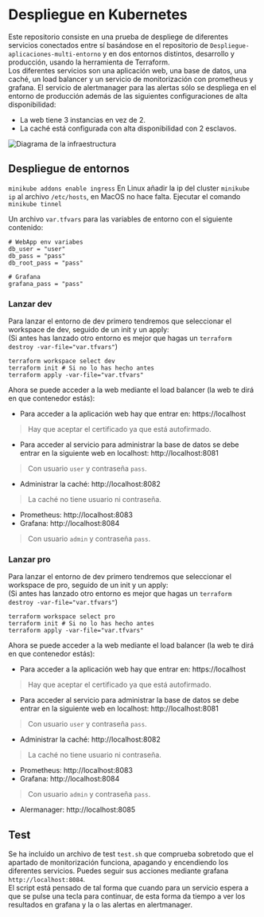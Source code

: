 # Despliegue en Kubernetes
Este repositorio consiste en una prueba de despliege de diferentes servicios conectados entre sí basándose en el repositorio de `Despliegue-aplicaciones-multi-entorno` y en dos entornos distintos, desarrollo y producción, usando la herramienta de Terraform.<br>
Los diferentes servicios son una aplicación web, una base de datos, una caché, un load balancer y un servicio de monitorización con prometheus y grafana. El servicio de alertmanager para las alertas sólo se despliega en el entorno de producción además de las siguientes configuraciones de alta disponibilidad:
* La web tiene 3 instancias en vez de 2.
* La caché está configurada con alta disponibilidad con 2 esclavos.

![Diagrama de la infraestructura](./infraestructura-terraform.png)

## Despliegue de entornos
`minikube addons enable ingress`
En Linux añadir la ip del cluster `minikube ip` al archivo `/etc/hosts`, en MacOS no hace falta.
Ejecutar el comando `minikube tinnel`

Un archivo `var.tfvars` para las variables de entorno con el siguiente contenido:
``` 
# WebApp env variabes
db_user = "user"
db_pass = "pass"
db_root_pass = "pass"

# Grafana
grafana_pass = "pass"
```

### Lanzar dev
Para lanzar el entorno de dev primero tendremos que seleccionar el workspace de dev, seguido de un init y un apply:<br>
(Si antes has lanzado otro entorno es mejor que hagas un `terraform destroy -var-file="var.tfvars"`)
```
terraform workspace select dev
terraform init # Si no lo has hecho antes
terraform apply -var-file="var.tfvars"
```
Ahora se puede acceder a la web mediante el load balancer (la web te dirá en que contenedor estás):
* Para acceder a la aplicación web hay que entrar en: https://localhost
> Hay que aceptar el certificado ya que está autofirmado.
* Para acceder al servicio para administrar la base de datos se debe entrar en la siguiente web en localhost: http://localhost:8081
> Con usuario `user` y contraseña `pass`.
* Administrar la caché: http://localhost:8082
> La caché no tiene usuario ni contraseña.
* Prometheus: http://localhost:8083
* Grafana: http://localhost:8084
> Con usuario `admin` y contraseña `pass`.

### Lanzar pro
Para lanzar el entorno de dev primero tendremos que seleccionar el workspace de pro, seguido de un init y un apply:<br>
(Si antes has lanzado otro entorno es mejor que hagas un `terraform destroy -var-file="var.tfvars"`)
```
terraform workspace select pro
terraform init # Si no lo has hecho antes
terraform apply -var-file="var.tfvars"
```
Ahora se puede acceder a la web mediante el load balancer (la web te dirá en que contenedor estás):
* Para acceder a la aplicación web hay que entrar en: https://localhost
> Hay que aceptar el certificado ya que está autofirmado.
* Para acceder al servicio para administrar la base de datos se debe entrar en la siguiente web en localhost: http://localhost:8081
> Con usuario `user` y contraseña `pass`.
* Administrar la caché: http://localhost:8082
> La caché no tiene usuario ni contraseña.
* Prometheus: http://localhost:8083
* Grafana: http://localhost:8084
> Con usuario `admin` y contraseña `pass`.
* Alermanager: http://localhost:8085

## Test
Se ha incluido un archivo de test `test.sh` que comprueba sobretodo que el apartado de monitorización funciona, apagando y encendiendo los diferentes servicios. Puedes seguir sus acciones mediante grafana `http://localhost:8084`.<br>
El script está pensado de tal forma que cuando para un servicio espera a que se pulse una tecla para continuar, de esta forma da tiempo a ver los resultados en grafana y la o las alertas en alertmanager.